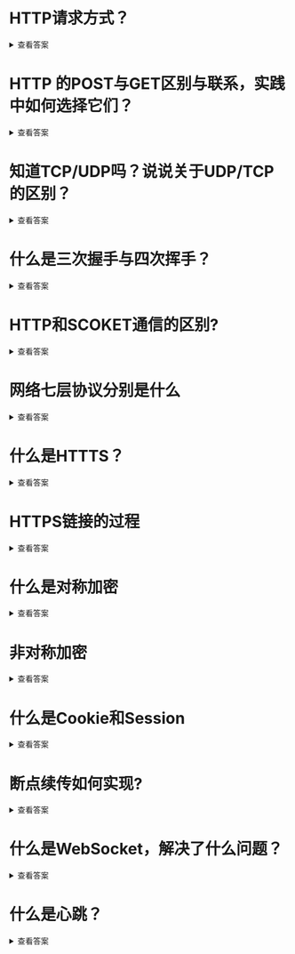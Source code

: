 # HTTP请求方式？
<details>
<summary>查看答案</summary>
  
HTTP请求方式有下面几种
- GET 用于查询资源
- POST 用于创建资源
- PUT 用于修改资源
- DELETE 用于删除资源
- HEAD 测试服务器性能
- CONNECT SSL通信
- OPTIONS 测试服务器性能
- TRACE 测试链接
</details>

# HTTP 的POST与GET区别与联系，实践中如何选择它们？
<details>
<summary>查看答案</summary>
  
- POST
> 提交参数加密 默认最大支持2M文件传输(服务器配置) 通常创建 修改 删除资源用POST请求
- GET
> 提交参数可见 最大支持参数1024K大小。支持缓存，所以平时可以来做CND加速。
</details>

# 知道TCP/UDP吗？说说关于UDP/TCP的区别？
<details>
<summary>查看答案</summary>
  
- TCP
> TCP是面向传输流 传输可靠 不丢包。没有传输大小限制，支持一对一，需要三次握手链接。
- UDP
> 面向字节流 传输不可靠 容易丢包。传输大小限制64K,支持一对一，一对一，多对多，不需要握手就可以链接。
</details>

# 什么是三次握手与四次挥手？
<details>
<summary>查看答案</summary>

为了回答这个问题，我们先距离一下。我们通常打电话也会有这样的过程，假设A和B进行打电话。假设必要A代表客户端，B代表后端。
A先问一下B你能听见我说话不，现在A完全不知道自己手机挺到和说话是否正常。B听到之后回复一句，我听到了，你能挺到我说话不。这个时候B确认A说话是正常的，并且自己接受是正常的。A听到之后回复我可以听见，我有事情问你。A听到B的回答确认自己说话正常，并且接受正常。B收到A的回应确认A接受正常，和自己发送正常。
- 第一次握手
> A:你能听见我说话不
- 第二次握手
> B:我听见了，你能听见我说话不
- 第三次握手
> A:听得见，电话没有问题

下面是确认流程状态
- 第一次握手
 - 客户端 收⚫️ 发⚫️
 - 后端 收✅ 发⚫️
- 第二次握手
  - 客户端 收✅ 发✅
  - 后端 收✅ 发⚫️
- 第三次握手
  - 客户端 收✅ 发✅
  - 后端 收✅ 发✅
  
四次挥手是流程这样的，我们假设还是A和B打电话，准备要结束。A告诉B，我说完这一句就挂掉了，B收到之后告诉A我已经收到。之后发送B最后的回答。A收到B的回答之后告诉B，内容已经收到我挂了。
四次挥手过程
- 第一次挥手
> A:太晚了，注意休息，准备挂了
- 第二次挥手
> B: 好，是太晚了
- 第三次挥手
> B:明天我再给你打电话 挂了吧
- 第四次挥手
> A:明天打 挂了
</details>

# HTTP和SCOKET通信的区别?
<details>
<summary>查看答案</summary>
 
`HTTP`是有客户端发起，链接之后就会关系，服务器不能主动给客户端发送消息。`Scoket`是基于长连接，链接之后不会断开。客户端可以主动发消息给服务器，服务器也可以主动发消息给客户端。
</details>

# 网络七层协议分别是什么
<details>
<summary>查看答案</summary>

从下到上，分别是物理层，数据链路层，网络层，传输层，会话层，表示层，应用层。
</details>

# 什么是HTTTS？
<details>
<summary>查看答案</summary>
  
`HTTPS`是安全的`HTTP`链接，`HTTPS`就是在`HTTP`加入了`SSL`层。
</details>

# HTTPS链接的过程
<details>
<summary>查看答案</summary>

- 客户端发起请求到服务器
- 服务器返回证书给客户端
- 客户端根据根证书对服务器返回的证书进行验证
- 客户端根据对称密钥根据服务器证书加密返给服务器
- 服务器使用私钥对客户端的密钥解密
- 双方使用密钥进行加密传输
</details>

# 什么是对称加密
<details>
  <summary>查看答案</summary>
  
  对称加密就是加密和解密都使用同样的密钥，常用的`AES`,`DES`,`3DES`。
</details>

# 非对称加密
<details>
<summary>查看答案</summary>
  
非对称加密是有一堆密钥 公钥 私钥组成，私钥只能一方掌管。常用的比如`RSA`。
</details>

# 什么是Cookie和Session
<details>
<summary>查看答案</summary>
  
Cookie是客户端会吧会话的SessionID保存，之后发起请求把回话的SessionID带给服务器。Session是保存会话身份，标识身份是SessionID，服务器可以同Session同过客户端传递的SessionID获取到身份信息.
</details>

# 断点续传如何实现?
<details>
<summary>查看答案</summary>
  
  断点续传的原理是通过控制`head`中的`Range`值来做的，关键是需要后台服务器支持`Range`。
</details>

# 什么是WebSocket，解决了什么问题？
<details>
<summary>查看答案</summary>
  
  `WebSocket`是应用的一层协议，是基于一次握手之后，就通过`TCP`通道传输，和`HTTP`没关任何关系。`WebSocket`是基于`Frame`传输的，可以将传输数据分为几片`Frame`。解决了大数据传输问题，可以将大数据分割称不同小的`Frame`传输。可以和`HTTP`一样边生成边传输，提高了传输效率。
</details>

# 什么是心跳？
<details>
  <summary>查看答案</summary>
  
  心跳就是为了检测`TCP`是否还在链接，通常由客户端发起，等待服务器响应。如果10秒没有回应就代表服务器或者客户端链接出现了问题。
</details>
